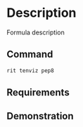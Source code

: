 # Description

Formula description

## Command

```bash
rit tenviz pep8
```

## Requirements

## Demonstration
